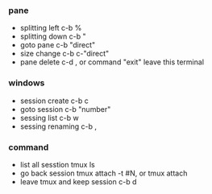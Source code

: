
### pane
- splitting left c-b %
- splitting down c-b "
- goto pane c-b "direct"
- size change c-b c-"direct"
- pane delete c-d , or command "exit" leave this terminal

### windows
- session create c-b c
- goto session c-b "number"
- sessing list c-b w
- sessing renaming c-b ,

### command
- list all sesstion tmux ls 
- go back session tmux attach -t #N, or tmux attach
- leave tmux and keep session c-b d

